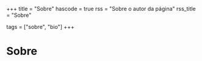 +++
title = "Sobre"
hascode = true
rss = "Sobre o autor da página"
rss_title = "Sobre"

tags = ["sobre", "bio"]
+++

# Sobre
